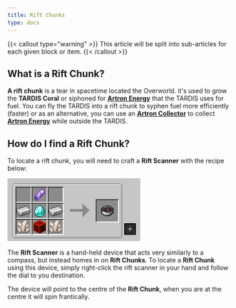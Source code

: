 ```yaml
---
title: Rift Chunks
type: docs
---
```


{{< callout type="warning" >}}
  This article will be split into sub-articles for each given block or item.
{{< /callout >}}

## What is a Rift Chunk?
**A rift chunk** is a tear in spacetime located the Overworld. it's used to grow 
the **TARDIS Coral** or siphoned for [**Artron Energy**](../artron) that the TARDIS uses for fuel.
You can fly the TARDIS into a rift chunk to syphen fuel more efficiently (faster) or as an alternative, you can use an [**Artron Collector**](../artron#artron-collector-block) 
to collect [**Artron Energy**](../artron) while outside the TARDIS.

## How do I find a Rift Chunk?
To locate a rift chunk, you will need to craft a **Rift Scanner** with the recipe below:

![Rift Scanner Recipe](images/rift-chunks/scanner-recipe.png)

The **Rift Scanner** is a hand-held device that acts very similarly to a compass, but instead homes in on **Rift Chunks**. To locate a **Rift Chunk** using this device, simply right-click the rift scanner in your hand and follow the dial to you destination.

The device will point to the centre of the **Rift Chunk**, when you are at the centre it will spin frantically.
